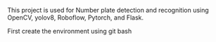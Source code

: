 This project is used for Number plate detection and recognition using OpenCV, yolov8, Roboflow, Pytorch, and Flask.

First create the environment using git bash